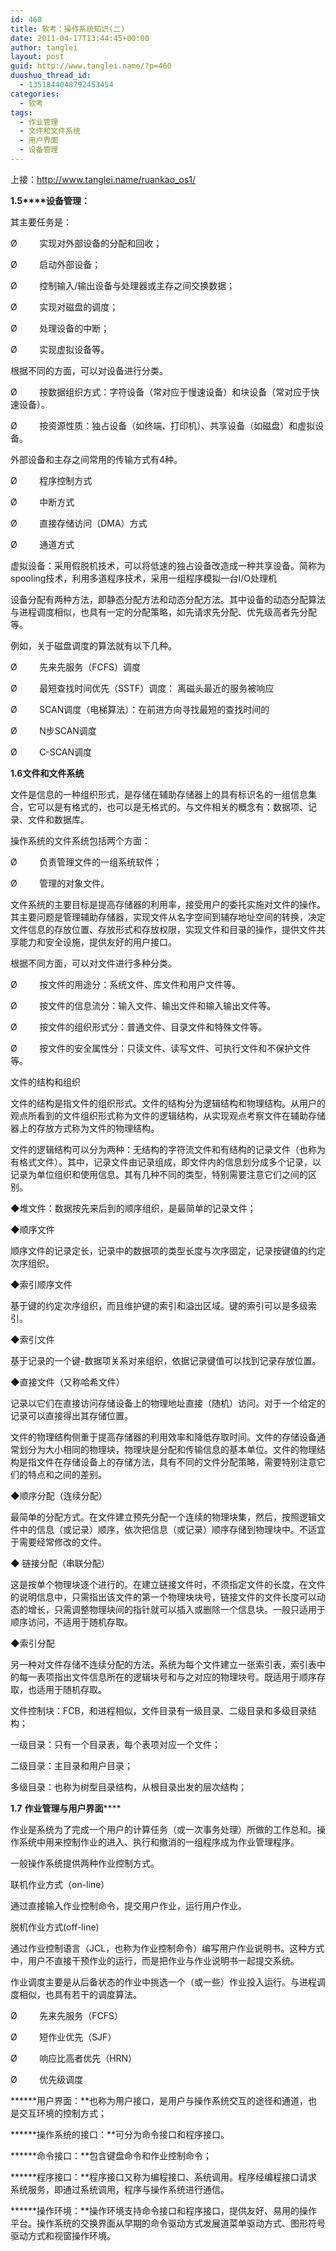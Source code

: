 ```yaml
---
id: 460
title: 软考：操作系统知识(二)
date: 2011-04-17T13:44:45+00:00
author: tanglei
layout: post
guid: http://www.tanglei.name/?p=460
duoshuo_thread_id:
  - 1351844048792453454
categories:
  - 软考
tags:
  - 作业管理
  - 文件和文件系统
  - 用户界面
  - 设备管理
---
```

上接：<http://www.tanglei.name/ruankao_os1/>

**1.5****设备管理：**

其主要任务是：

Ø         实现对外部设备的分配和回收；

Ø         启动外部设备；

Ø         控制输入/输出设备与处理器或主存之间交换数据；

Ø         实现对磁盘的调度；

Ø         处理设备的中断；

Ø         实现虚拟设备等。

根据不同的方面，可以对设备进行分类。

Ø         按数据组织方式：字符设备（常对应于慢速设备）和块设备（常对应于快速设备）。

Ø         按资源性质：独占设备（如终端、打印机）、共享设备（如磁盘）和虚拟设备。

外部设备和主存之间常用的传输方式有4种。

Ø         程序控制方式

Ø         中断方式

Ø         直接存储访问（DMA）方式

Ø         通道方式

虚拟设备：采用假脱机技术，可以将低速的独占设备改造成一种共享设备。简称为spooling技术，利用多道程序技术，采用一组程序模拟一台I/O处理机

设备分配有两种方法，即静态分配方法和动态分配方法。其中设备的动态分配算法与进程调度相似，也具有一定的分配策略，如先请求先分配、优先级高者先分配等。

例如，关于磁盘调度的算法就有以下几种。

Ø         先来先服务（FCFS）调度

Ø         最短查找时间优先（SSTF）调度： 离磁头最近的服务被响应

Ø         SCAN调度（电梯算法）：在前进方向寻找最短的查找时间的

Ø         N步SCAN调度

Ø         C-SCAN调度

**1.6****文件和文件系统******

文件是信息的一种组织形式，是存储在辅助存储器上的具有标识名的一组信息集合，它可以是有格式的，也可以是无格式的。与文件相关的概念有：数据项、记录、文件和数据库。

操作系统的文件系统包括两个方面：

Ø         负责管理文件的一组系统软件；

Ø         管理的对象文件。

文件系统的主要目标是提高存储器的利用率，接受用户的委托实施对文件的操作。其主要问题是管理辅助存储器，实现文件从名字空间到辅存地址空间的转换，决定文件信息的存放位置、存放形式和存放权限，实现文件和目录的操作，提供文件共享能力和安全设施，提供友好的用户接口。

根据不同方面，可以对文件进行多种分类。

Ø         按文件的用途分：系统文件、库文件和用户文件等。

Ø         按文件的信息流分：输入文件、输出文件和输入输出文件等。

Ø         按文件的组织形式分：普通文件、目录文件和特殊文件等。

Ø         按文件的安全属性分：只读文件、读写文件、可执行文件和不保护文件等。

文件的结构和组织

文件的结构是指文件的组织形式。文件的结构分为逻辑结构和物理结构。从用户的观点所看到的文件组织形式称为文件的逻辑结构，从实现观点考察文件在辅助存储器上的存放方式称为文件的物理结构。

文件的逻辑结构可以分为两种：无结构的字符流文件和有结构的记录文件（也称为有格式文件）。其中，记录文件由记录组成，即文件内的信息划分成多个记录，以记录为单位组织和使用信息。其有几种不同的类型，特别需要注意它们之间的区别。

◆堆文件：数据按先来后到的顺序组织，是最简单的记录文件；

◆顺序文件

顺序文件的记录定长，记录中的数据项的类型长度与次序固定，记录按键值的约定次序组织。

◆索引顺序文件

基于键的约定次序组织，而且维护键的索引和溢出区域。键的索引可以是多级索引。

◆索引文件

基于记录的一个键-数据项关系对来组织，依据记录键值可以找到记录存放位置。

◆直接文件（又称哈希文件）

记录以它们在直接访问存储设备上的物理地址直接（随机）访问。对于一个给定的记录可以直接得出其存储位置。

文件的物理结构侧重于提高存储器的利用效率和降低存取时间。文件的存储设备通常划分为大小相同的物理块，物理块是分配和传输信息的基本单位。文件的物理结构是指文件在存储设备上的存储方法，具有不同的文件分配策略，需要特别注意它们的特点和之间的差别。

◆顺序分配（连续分配）

最简单的分配方式。在文件建立预先分配一个连续的物理块集，然后，按照逻辑文件中的信息（或记录）顺序，依次把信息（或记录）顺序存储到物理块中。不适宜于需要经常修改的文件。

◆ 链接分配（串联分配）

这是按单个物理块逐个进行的。在建立链接文件时，不须指定文件的长度，在文件的说明信息中，只需指出该文件的第一个物理块块号，链接文件的文件长度可以动态的增长，只需调整物理块间的指针就可以插入或删除一个信息块。一般只适用于顺序访问，不适用于随机存取。

◆索引分配

另一种对文件存储不连续分配的方法。系统为每个文件建立一张索引表，索引表中的每一表项指出文件信息所在的逻辑块号和与之对应的物理块号。既适用于顺序存取，也适用于随机存取。

文件控制块：FCB，和进程相似，文件目录有一级目录、二级目录和多级目录结构；

一级目录：只有一个目录表，每个表项对应一个文件；

二级目录：主目录和用户目录；

多级目录：也称为树型目录结构，从根目录出发的层次结构；

**1.7** **作业管理与用户界面******

作业是系统为了完成一个用户的计算任务（或一次事务处理）所做的工作总和。操作系统中用来控制作业的进入、执行和撤消的一组程序成为作业管理程序。
  
一般操作系统提供两种作业控制方式。
  
联机作业方式（on-line）

通过直接输入作业控制命令，提交用户作业，运行用户作业。
  
脱机作业方式(off-line)

通过作业控制语言（JCL，也称为作业控制命令）编写用户作业说明书。这种方式中，用户不直接干预作业的运行，而是把作业与作业说明书一起提交系统。

作业调度主要是从后备状态的作业中挑选一个（或一些）作业投入运行。与进程调度相似，也具有若干的调度算法。

Ø         先来先服务（FCFS）

Ø         短作业优先（SJF）

Ø         响应比高者优先（HRN）

Ø         优先级调度

 ******用户界面：**也称为用户接口，是用户与操作系统交互的途径和通道，也是交互环境的控制方式；

 ******操作系统的接口：**可分为命令接口和程序接口。

 ******命令接口：**包含键盘命令和作业控制命令；

 ******程序接口：**程序接口又称为编程接口、系统调用。程序经编程接口请求系统服务，即通过系统调用，程序与操作系统进行通信。

 ******操作环境：**操作环境支持命令接口和程序接口，提供友好、易用的操作平台。操作系统的交换界面从早期的命令驱动方式发展道菜单驱动方式、图形符号驱动方式和视窗操作环境。
